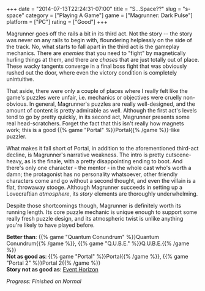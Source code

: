 +++
date = "2014-07-13T22:24:31-07:00"
title = "S...Space??"
slug = "s-space"
category = ["Playing A Game"]
game = ["Magrunner: Dark Pulse"]
platform = ["PC"]
rating = ["Good"]
+++

Magrunner goes off the rails a bit in its third act.  Not the story -- the story was never on any rails to begin with, floundering helplessly on the side of the track.  No, what starts to fall apart in the third act is the gameplay mechanics.  There are <i>enemies</i> that you need to "fight" by magnetically hurling things at them, and there are <i>chases</i> that are just totally out of place.  These wacky tangents converge in a final boss fight that was obviously rushed out the door, where even the victory condition is completely unintuitive.

That aside, there were only a couple of places where I really felt like the game's puzzles were unfair, i.e. mechanics or objectives were cruelly non-obvious.  In general, Magrunner's puzzles are really well-designed, and the amount of content is pretty admirable as well.  Although the first act's levels tend to go by pretty quickly, in its second act, Magrunner presents some real head-scratchers.  Forget the fact that this isn't really how magnets work; this is a good {{% game "Portal" %}}Portal{{% /game %}}-like puzzler.

What makes it fall short of Portal, in addition to the aforementioned third-act decline, is Magrunner's narrative weakness.  The intro is pretty cutscene-heavy, as is the finale, with a pretty disappointing ending to boot.  And there's only one character - the mentor - in the whole cast who's worth a damn; the protagonist has no personality whatsoever, other friendly characters come and go without a second thought, and even the villain is a flat, throwaway stooge.  Although Magrunner succeeds in setting up a Lovecraftian <i>atmosphere</i>, its <i>story</i> elements are thoroughly underwhelming.

Despite those shortcomings though, Magrunner is definitely worth its running length.  Its core puzzle mechanic is unique enough to support some really fresh puzzle design, and its atmospheric twist is unlike anything you're likely to have played before.

<b>Better than</b>: {{% game "Quantum Conundrum" %}}Quantum Conundrum{{% /game %}}, {{% game "Q.U.B.E." %}}Q.U.B.E.{{% /game %}}  
<b>Not as good as</b>: {{% game "Portal" %}}Portal{{% /game %}}, {{% game "Portal 2" %}}Portal 2{{% /game %}}  
<b>Story not as good as</b>: <a href="http://www.imdb.com/title/tt0119081">Event Horizon</a>

<i>Progress: Finished on Normal</i>
